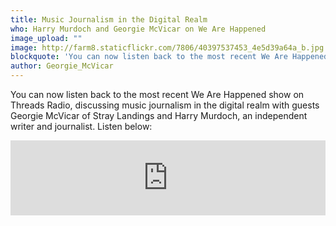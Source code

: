 ```yaml
---
title: Music Journalism in the Digital Realm
who: Harry Murdoch and Georgie McVicar on We Are Happened
image_upload: ""
image: http://farm8.staticflickr.com/7806/40397537453_4e5d39a64a_b.jpg
blockquote: 'You can now listen back to the most recent We Are Happened show on Threads Radio, discussing music journalism in the digital realm with guests Georgie McVicar of Stray Landings and Harry Murdoch, an independent writer and journalist. Listen below:'
author: Georgie_McVicar
---
```

You can now listen back to the most recent We Are Happened show on Threads Radio, discussing music journalism in the digital realm with guests Georgie McVicar of Stray Landings and Harry Murdoch, an independent writer and journalist. Listen below:

<iframe width="100%" height="120" src="https://www.mixcloud.com/widget/iframe/?hide_cover=1&light=1&feed=%2FThreadsRadio%2Fwe-are-happened-26-feb-19%2F" frameborder="0" ></iframe>